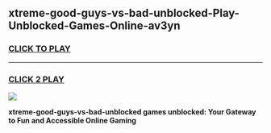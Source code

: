 
## xtreme-good-guys-vs-bad-unblocked-Play-Unblocked-Games-Online-av3yn
<h3>
<a href="https://premium76.site?title=xtreme-good-guys-vs-bad-unblocked&ref=25A">CLICK TO PLAY</a></h3>
<hr>

<h3>
<a href="https://premium76.site?title=xtreme-good-guys-vs-bad-unblocked&ref=25A">CLICK 2 PLAY</a>
  
</h3>

<a href="https://premium76.site?title=xtreme-good-guys-vs-bad-unblocked&ref=25A"><img src="https://clearcache.store/games.png"></a>


**xtreme-good-guys-vs-bad-unblocked games unblocked: Your Gateway to Fun and Accessible Online Gaming**
